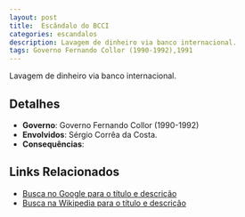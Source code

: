 ```yaml
---
layout: post
title:  Escândalo do BCCI
categories: escandalos
description: Lavagem de dinheiro via banco internacional.
tags: Governo Fernando Collor (1990-1992),1991
---
```


Lavagem de dinheiro via banco internacional.

## Detalhes
- **Governo**: Governo Fernando Collor (1990-1992)
- **Envolvidos**: Sérgio Corrêa da Costa.
- **Consequências**: 

## Links Relacionados
- [Busca no Google para o título e descrição](https://www.google.com/search?q=Esc%C3%A2ndalo%20do%20BCCI%20Lavagem%20de%20dinheiro%20via%20banco%20internacional.%20Governo%20Fernando%20Collor%20%281990-1992%29)
- [Busca na Wikipedia para o título e descrição](https://en.wikipedia.org/w/index.php?search=Esc%C3%A2ndalo%20do%20BCCI%20Lavagem%20de%20dinheiro%20via%20banco%20internacional.%20Governo%20Fernando%20Collor%20%281990-1992%29)
